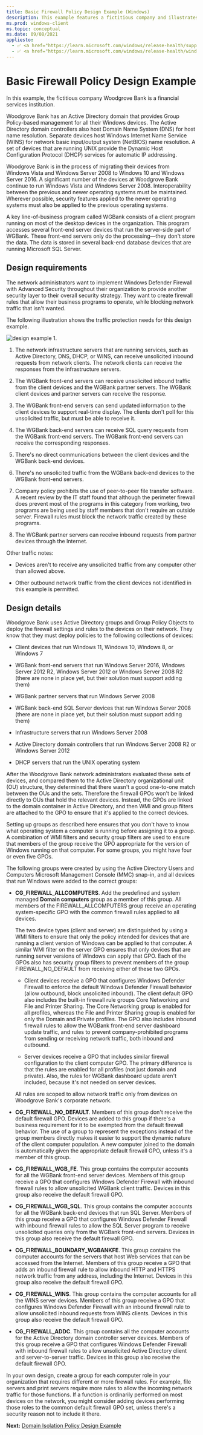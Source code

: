 ```yaml
---
title: Basic Firewall Policy Design Example (Windows)
description: This example features a fictitious company and illustrates firewall policy design for Windows Defender Firewall with Advanced Security.
ms.prod: windows-client
ms.topic: conceptual
ms.date: 09/08/2021
appliesto: 
  - ✅ <a href="https://learn.microsoft.com/windows/release-health/supported-versions-windows-client" target="_blank">Windows 10 and later</a>
  - ✅ <a href="https://learn.microsoft.com/windows/release-health/windows-server-release-info" target="_blank">Windows Server 2016 and later</a>
---
```


# Basic Firewall Policy Design Example


In this example, the fictitious company Woodgrove Bank is a financial services institution.

Woodgrove Bank has an Active Directory domain that provides Group Policy-based management for all their Windows devices. The Active Directory domain controllers also host Domain Name System (DNS) for host name resolution. Separate devices host Windows Internet Name Service (WINS) for network basic input/output system (NetBIOS) name resolution. A set of devices that are running UNIX provide the Dynamic Host Configuration Protocol (DHCP) services for automatic IP addressing.

Woodgrove Bank is in the process of migrating their devices from Windows Vista and Windows Server 2008 to Windows 10 and Windows Server 2016. A significant number of the devices at Woodgrove Bank continue to run Windows Vista and Windows Server 2008. Interoperability between the previous and newer operating systems must be maintained. Wherever possible, security features applied to the newer operating systems must also be applied to the previous operating systems.

A key line-of-business program called WGBank consists of a client program running on most of the desktop devices in the organization. This program accesses several front-end server devices that run the server-side part of WGBank. These front-end servers only do the processing—they don't store the data. The data is stored in several back-end database devices that are running Microsoft SQL Server.

## Design requirements

The network administrators want to implement Windows Defender Firewall with Advanced Security throughout their organization to provide another security layer to their overall security strategy. They want to create firewall rules that allow their business programs to operate, while blocking network traffic that isn't wanted.

The following illustration shows the traffic protection needs for this design example.

![design example 1.](images/wfas-designexample1.gif)

1.  The network infrastructure servers that are running services, such as Active Directory, DNS, DHCP, or WINS, can receive unsolicited inbound requests from network clients. The network clients can receive the responses from the infrastructure servers.

2.  The WGBank front-end servers can receive unsolicited inbound traffic from the client devices and the WGBank partner servers. The WGBank client devices and partner servers can receive the response.

3.  The WGBank front-end servers can send updated information to the client devices to support real-time display. The clients don't poll for this unsolicited traffic, but must be able to receive it.

4.  The WGBank back-end servers can receive SQL query requests from the WGBank front-end servers. The WGBank front-end servers can receive the corresponding responses.

5.  There's no direct communications between the client devices and the WGBank back-end devices.

6.  There's no unsolicited traffic from the WGBank back-end devices to the WGBank front-end servers.

7.  Company policy prohibits the use of peer-to-peer file transfer software. A recent review by the IT staff found that although the perimeter firewall does prevent most of the programs in this category from working, two programs are being used by staff members that don't require an outside server. Firewall rules must block the network traffic created by these programs.

8.  The WGBank partner servers can receive inbound requests from partner devices through the Internet.

Other traffic notes:

-   Devices aren't to receive any unsolicited traffic from any computer other than allowed above.

-   Other outbound network traffic from the client devices not identified in this example is permitted.

## Design details


Woodgrove Bank uses Active Directory groups and Group Policy Objects to deploy the firewall settings and rules to the devices on their network. They know that they must deploy policies to the following collections of devices:

-   Client devices that run Windows 11, Windows 10, Windows 8, or Windows 7

-   WGBank front-end servers that run Windows Server 2016, Windows Server 2012 R2, Windows Server 2012 or Windows Server 2008 R2 (there are none in place yet, but their solution must support adding them)

-   WGBank partner servers that run Windows Server 2008

-   WGBank back-end SQL Server devices that run Windows Server 2008 (there are none in place yet, but their solution must support adding them)

-   Infrastructure servers that run Windows Server 2008

-   Active Directory domain controllers that run Windows Server 2008 R2 or Windows Server 2012

-   DHCP servers that run the UNIX operating system

After the Woodgrove Bank network administrators evaluated these sets of devices, and compared them to the Active Directory organizational unit (OU) structure, they determined that there wasn't a good one-to-one match between the OUs and the sets. Therefore the firewall GPOs won't be linked directly to OUs that hold the relevant devices. Instead, the GPOs are linked to the domain container in Active Directory, and then WMI and group filters are attached to the GPO to ensure that it's applied to the correct devices.

Setting up groups as described here ensures that you don't have to know what operating system a computer is running before assigning it to a group. A combination of WMI filters and security group filters are used to ensure that members of the group receive the GPO appropriate for the version of Windows running on that computer. For some groups, you might have four or even five GPOs.

The following groups were created by using the Active Directory Users and Computers Microsoft Management Console (MMC) snap-in, and all devices that run Windows were added to the correct groups:

-   **CG\_FIREWALL\_ALLCOMPUTERS**. Add the predefined and system managed **Domain computers** group as a member of this group. All members of the FIREWALL\_ALLCOMPUTERS group receive an operating system-specific GPO with the common firewall rules applied to all devices.

    The two device types (client and server) are distinguished by using a WMI filters to ensure that only the policy intended for devices that are running a client version of Windows can be applied to that computer. A similar WMI filter on the server GPO ensures that only devices that are running server versions of Windows can apply that GPO. Each of the GPOs also has security group filters to prevent members of the group FIREWALL\_NO\_DEFAULT from receiving either of these two GPOs.

    -   Client devices receive a GPO that configures Windows Defender Firewall to enforce the default Windows Defender Firewall behavior (allow outbound, block unsolicited inbound). The client default GPO also includes the built-in firewall rule groups Core Networking and File and Printer Sharing. The Core Networking group is enabled for all profiles, whereas the File and Printer Sharing group is enabled for only the Domain and Private profiles. The GPO also includes inbound firewall rules to allow the WGBank front-end server dashboard update traffic, and rules to prevent company-prohibited programs from sending or receiving network traffic, both inbound and outbound.

    -   Server devices receive a GPO that includes similar firewall configuration to the client computer GPO. The primary difference is that the rules are enabled for all profiles (not just domain and private). Also, the rules for WGBank dashboard update aren't included, because it's not needed on server devices.

    All rules are scoped to allow network traffic only from devices on Woodgrove Bank's corporate network.

-   **CG\_FIREWALL\_NO\_DEFAULT**. Members of this group don't receive the default firewall GPO. Devices are added to this group if there's a business requirement for it to be exempted from the default firewall behavior. The use of a group to represent the exceptions instead of the group members directly makes it easier to support the dynamic nature of the client computer population. A new computer joined to the domain is automatically given the appropriate default firewall GPO, unless it's a member of this group.

-   **CG\_FIREWALL\_WGB\_FE**. This group contains the computer accounts for all the WGBank front-end server devices. Members of this group receive a GPO that configures Windows Defender Firewall with inbound firewall rules to allow unsolicited WGBank client traffic. Devices in this group also receive the default firewall GPO.

-   **CG\_FIREWALL\_WGB\_SQL**. This group contains the computer accounts for all the WGBank back-end devices that run SQL Server. Members of this group receive a GPO that configures Windows Defender Firewall with inbound firewall rules to allow the SQL Server program to receive unsolicited queries only from the WGBank front-end servers. Devices in this group also receive the default firewall GPO.

-   **CG\_FIREWALL\_BOUNDARY\_WGBANKFE**. This group contains the computer accounts for the servers that host Web services that can be accessed from the Internet. Members of this group receive a GPO that adds an inbound firewall rule to allow inbound HTTP and HTTPS network traffic from any address, including the Internet. Devices in this group also receive the default firewall GPO.

-   **CG\_FIREWALL\_WINS**. This group contains the computer accounts for all the WINS server devices. Members of this group receive a GPO that configures Windows Defender Firewall with an inbound firewall rule to allow unsolicited inbound requests from WINS clients. Devices in this group also receive the default firewall GPO.

-   **CG\_FIREWALL\_ADDC**. This group contains all the computer accounts for the Active Directory domain controller server devices. Members of this group receive a GPO that configures Windows Defender Firewall with inbound firewall rules to allow unsolicited Active Directory client and server-to-server traffic. Devices in this group also receive the default firewall GPO.

In your own design, create a group for each computer role in your organization that requires different or more firewall rules. For example, file servers and print servers require more rules to allow the incoming network traffic for those functions. If a function is ordinarily performed on most devices on the network, you might consider adding devices performing those roles to the common default firewall GPO set, unless there's a security reason not to include it there.

**Next:** [Domain Isolation Policy Design Example](domain-isolation-policy-design-example.md)

